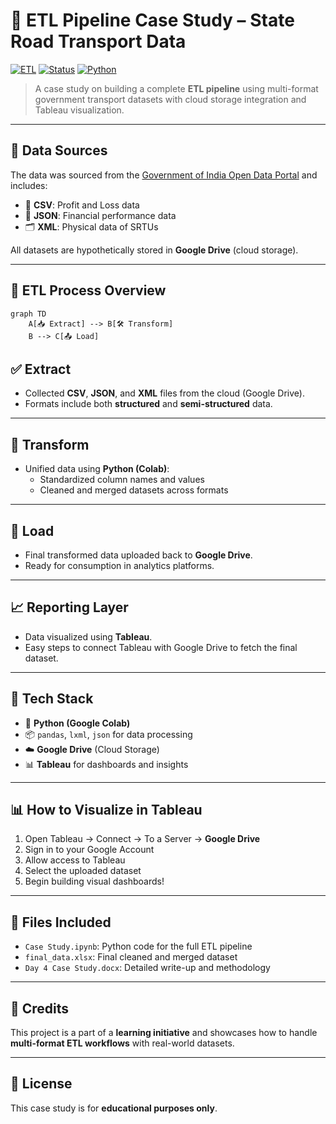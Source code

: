 # 🚛 ETL Pipeline Case Study – State Road Transport Data

[![ETL](https://img.shields.io/badge/Project-ETL%20Pipeline-blue)](#)
[![Status](https://img.shields.io/badge/Status-Completed-brightgreen)](#)
[![Python](https://img.shields.io/badge/Python-Notebook-yellowgreen)](#)

> A case study on building a complete **ETL pipeline** using multi-format government transport datasets with cloud storage integration and Tableau visualization.

---

## 📁 Data Sources

The data was sourced from the [Government of India Open Data Portal](https://data.gov.in/) and includes:

- 📄 **CSV**: Profit and Loss data  
- 🧾 **JSON**: Financial performance data  
- 🗂 **XML**: Physical data of SRTUs  

All datasets are hypothetically stored in **Google Drive** (cloud storage).

---

## 🔁 ETL Process Overview

```mermaid
graph TD
    A[📥 Extract] --> B[🛠 Transform]
    B --> C[📤 Load]
```
    
## ✅ Extract

- Collected **CSV**, **JSON**, and **XML** files from the cloud (Google Drive).
- Formats include both **structured** and **semi-structured** data.

---

## 🔧 Transform

- Unified data using **Python (Colab)**:
  - Standardized column names and values
  - Cleaned and merged datasets across formats

---

## 🚀 Load

- Final transformed data uploaded back to **Google Drive**.
- Ready for consumption in analytics platforms.

---

## 📈 Reporting Layer

- Data visualized using **Tableau**.
- Easy steps to connect Tableau with Google Drive to fetch the final dataset.

---

## 🧰 Tech Stack

- 🐍 **Python (Google Colab)**
- 📦 `pandas`, `lxml`, `json` for data processing
- ☁️ **Google Drive** (Cloud Storage)
- 📊 **Tableau** for dashboards and insights

---

## 📊 How to Visualize in Tableau

1. Open Tableau → Connect → To a Server → **Google Drive**
2. Sign in to your Google Account
3. Allow access to Tableau
4. Select the uploaded dataset
5. Begin building visual dashboards!

---

## 📎 Files Included

- `Case Study.ipynb`: Python code for the full ETL pipeline  
- `final_data.xlsx`: Final cleaned and merged dataset  
- `Day 4 Case Study.docx`: Detailed write-up and methodology  

---

## 🤝 Credits

This project is a part of a **learning initiative** and showcases how to handle **multi-format ETL workflows** with real-world datasets.

---

## 📌 License

This case study is for **educational purposes only**.

